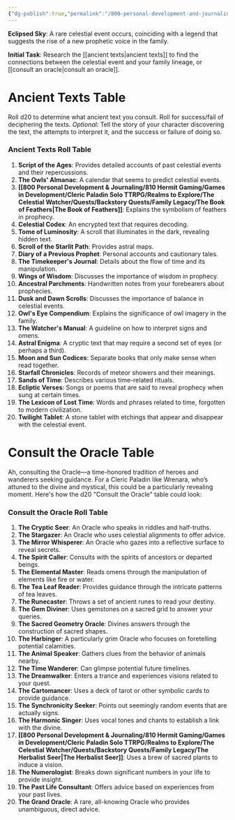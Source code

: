 ```yaml
---
{"dg-publish":true,"permalink":"/800-personal-development-and-journaling/810-hermit-gaming/games-in-development/cleric-paladin-solo-ttrpg/realms-to-explore/the-celestial-watcher/quests/backstory-quests/family-legacy/eclipsed-sky/"}
---
```


**Eclipsed Sky**: A rare celestial event occurs, coinciding with a legend that suggests the rise of a new prophetic voice in the family.
   
**Initial Task**: Research the [[ancient texts\|ancient texts]] to find the connections between the celestial event and your family lineage, or [[consult an oracle\|consult an oracle]].

# Ancient Texts Table
Roll d20 to determine what ancient text you consult.
Roll for success/fail of deciphering the texts.
*Optional:* Tell the story of your character discovering the text, the attempts to interpret it, and the success or failure of doing so.
### Ancient Texts Roll Table
1. **Script of the Ages**: Provides detailed accounts of past celestial events and their repercussions.
2. **The Owls' Almanac**: A calendar that seems to predict celestial events.
3. **[[800 Personal Development & Journaling/810 Hermit Gaming/Games in Development/Cleric Paladin Solo TTRPG/Realms to Explore/The Celestial Watcher/Quests/Backstory Quests/Family Legacy/The Book of Feathers\|The Book of Feathers]]**: Explains the symbolism of feathers in prophecy.
4. **Celestial Codex**: An encrypted text that requires decoding.
5. **Tome of Luminosity**: A scroll that illuminates in the dark, revealing hidden text.
6. **Scroll of the Starlit Path**: Provides astral maps.
7. **Diary of a Previous Prophet**: Personal accounts and cautionary tales.
8. **The Timekeeper's Journal**: Details about the flow of time and its manipulation.
9. **Wings of Wisdom**: Discusses the importance of wisdom in prophecy.
10. **Ancestral Parchments**: Handwritten notes from your forebearers about prophecies.
11. **Dusk and Dawn Scrolls**: Discusses the importance of balance in celestial events.
12. **Owl's Eye Compendium**: Explains the significance of owl imagery in the family.
13. **The Watcher's Manual**: A guideline on how to interpret signs and omens.
14. **Astral Enigma**: A cryptic text that may require a second set of eyes (or perhaps a third).
15. **Moon and Sun Codices**: Separate books that only make sense when read together.
16. **Starfall Chronicles**: Records of meteor showers and their meanings.
17. **Sands of Time**: Describes various time-related rituals.
18. **Ecliptic Verses**: Songs or poems that are said to reveal prophecy when sung at certain times.
19. **The Lexicon of Lost Time**: Words and phrases related to time, forgotten to modern civilization.
20. **Twilight Tablet**: A stone tablet with etchings that appear and disappear with the celestial event.

# Consult the Oracle Table
Ah, consulting the Oracle—a time-honored tradition of heroes and wanderers seeking guidance. For a Cleric Paladin like Wrenara, who’s attuned to the divine and mystical, this could be a particularly revealing moment. Here's how the d20 "Consult the Oracle" table could look:

### Consult the Oracle Roll Table

1. **The Cryptic Seer**: An Oracle who speaks in riddles and half-truths.
2. **The Stargazer**: An Oracle who uses celestial alignments to offer advice.
3. **The Mirror Whisperer**: An Oracle who gazes into a reflective surface to reveal secrets.
4. **The Spirit Caller**: Consults with the spirits of ancestors or departed beings.
5. **The Elemental Master**: Reads omens through the manipulation of elements like fire or water.
6. **The Tea Leaf Reader**: Provides guidance through the intricate patterns of tea leaves.
7. **The Runecaster**: Throws a set of ancient runes to read your destiny.
8. **The Gem Diviner**: Uses gemstones on a sacred grid to answer your queries.
9. **The Sacred Geometry Oracle**: Divines answers through the construction of sacred shapes.
10. **The Harbinger**: A particularly grim Oracle who focuses on foretelling potential calamities.
11. **The Animal Speaker**: Gathers clues from the behavior of animals nearby.
12. **The Time Wanderer**: Can glimpse potential future timelines.
13. **The Dreamwalker**: Enters a trance and experiences visions related to your quest.
14. **The Cartomancer**: Uses a deck of tarot or other symbolic cards to provide guidance.
15. **The Synchronicity Seeker**: Points out seemingly random events that are actually signs.
16. **The Harmonic Singer**: Uses vocal tones and chants to establish a link with the divine.
17. **[[800 Personal Development & Journaling/810 Hermit Gaming/Games in Development/Cleric Paladin Solo TTRPG/Realms to Explore/The Celestial Watcher/Quests/Backstory Quests/Family Legacy/The Herbalist Seer\|The Herbalist Seer]]**: Uses a brew of sacred plants to induce a vision.
18. **The Numerologist**: Breaks down significant numbers in your life to provide insight.
19. **The Past Life Consultant**: Offers advice based on experiences from your past lives.
20. **The Grand Oracle**: A rare, all-knowing Oracle who provides unambiguous, direct advice.
